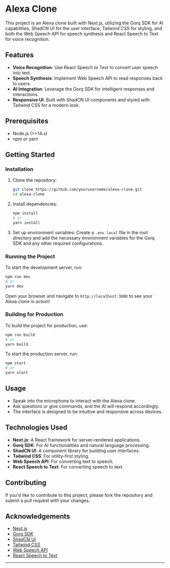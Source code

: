 # Alexa Clone

This project is an Alexa clone built with Next.js, utilizing the Gorq SDK for AI capabilities, ShadCN UI for the user interface, Tailwind CSS for styling, and both the Web Speech API for speech synthesis and React Speech to Text for voice recognition.

## Features

- **Voice Recognition**: Use React Speech to Text to convert user speech into text.
- **Speech Synthesis**: Implement Web Speech API to read responses back to users.
- **AI Integration**: Leverage the Gorq SDK for intelligent responses and interactions.
- **Responsive UI**: Built with ShadCN UI components and styled with Tailwind CSS for a modern look.

## Prerequisites

- Node.js (>=14.x)
- npm or yarn

## Getting Started

### Installation

1. Clone the repository:
   ```bash
   git clone https://github.com/yourusername/alexa-clone.git
   cd alexa-clone
   ```

2. Install dependencies:
   ```bash
   npm install
   # or
   yarn install
   ```

3. Set up environment variables:
   Create a `.env.local` file in the root directory and add the necessary environment variables for the Gorq SDK and any other required configurations.

### Running the Project

To start the development server, run:
```bash
npm run dev
# or
yarn dev
```
Open your browser and navigate to `http://localhost:3000` to see your Alexa clone in action!

### Building for Production

To build the project for production, use:
```bash
npm run build
# or
yarn build
```
To start the production server, run:
```bash
npm start
# or
yarn start
```

## Usage

- Speak into the microphone to interact with the Alexa clone.
- Ask questions or give commands, and the AI will respond accordingly.
- The interface is designed to be intuitive and responsive across devices.

## Technologies Used

- **Next.js**: A React framework for server-rendered applications.
- **Gorq SDK**: For AI functionalities and natural language processing.
- **ShadCN UI**: A component library for building user interfaces.
- **Tailwind CSS**: For utility-first styling.
- **Web Speech API**: For converting text to speech.
- **React Speech to Text**: For converting speech to text.

## Contributing

If you'd like to contribute to this project, please fork the repository and submit a pull request with your changes.

## Acknowledgements

- [Next.js](https://nextjs.org/)
- [Gorq SDK](https://gorq.io/)
- [ShadCN UI](https://ui.shadcn.com/)
- [Tailwind CSS](https://tailwindcss.com/)
- [Web Speech API](https://developer.mozilla.org/en-US/docs/Web/API/Web_Speech_API)
- [React Speech to Text](https://github.com/MathieuDartus/react-speech-to-text)

---
